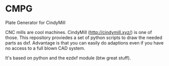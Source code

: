 # CMPG
Plate Generator for CindyMill

CNC mills are cool machines. CindyMill (http://cindymill.xyz/) is one of those.
This repository proviedes a set of python scripts to draw the needed parts as dxf.
Advantage is that you can easily do adaptions even if you have no access to a full blown CAD system.

It's based on python and the ezdxf module (btw great stuff).
